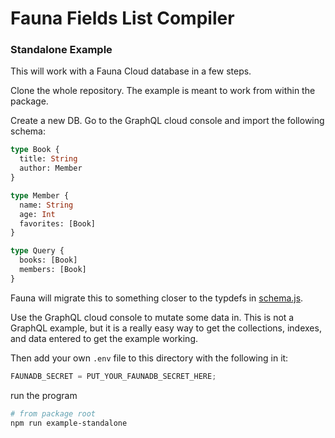 # Fauna Fields List Compiler

### Standalone Example

This will work with a Fauna Cloud database in a few steps.

Clone the whole repository. The example is meant to work from within the package.

Create a new DB. Go to the GraphQL cloud console and import the following schema:

```graphql
type Book {
  title: String
  author: Member
}

type Member {
  name: String
  age: Int
  favorites: [Book]
}

type Query {
  books: [Book]
  members: [Book]
}
```

Fauna will migrate this to something closer to the typdefs in [schema.js](schema.js).

Use the GraphQL cloud console to mutate some data in. This is not a GraphQL example, but it is a really easy way to get the collections, indexes, and data entered to get the example working.

Then add your own `.env` file to this directory with the following in it:

```js
FAUNADB_SECRET = PUT_YOUR_FAUNADB_SECRET_HERE;
```

run the program

```bash
# from package root
npm run example-standalone
```
